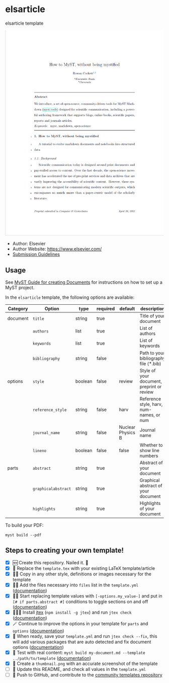 # elsarticle

elsarticle template

![](thumbnail.png)

- Author: Elsevier
- Author Website: https://www.elsevier.com/
- [Submission Guidelines](https://www.elsevier.com/authors/policies-and-guidelines/latex-instructions)

## Usage

See [MyST Guide for creating Documents](https://myst-tools.org/docs/mystjs/quickstart-myst-documents) for instructions 
on how to set up a MyST project.

In the `elsarticle` template, the following options are available:

| Category | Option              | type    | required | default           | description                                |
|----------|---------------------|---------|----------|-------------------|--------------------------------------------|
| document | `title`             | string  | true     |                   | Title of your document                     |
|          | `authors`           | list    | true     |                   | List of authors                            |
|          | `keywords`          | list    | true     |                   | List of keywords                           |
|          | `bibliography`      | string  | false    |                   | Path to your bibliography file (*.bib)     |
| options  | `style`             | boolean | false    | review            | Style of your document, preprint or review |
|          | `reference_style`   | string  | false    | harv              | Reference style, harv, num-names, or num   | 
|          | `journal_name`      | string  | false    | Nuclear Physics B | Journal name                               |
|          | `lineno`            | boolean | false    | false             | Whether to show line numbers               |
| parts    | `abstract`          | string  | true     |                   | Abstract of your document                  |
|          | `graphicalabstract` | string  | true     |                   | Graphical abstract of your document        |
|          | `highlights`        | string  | true     |                   | Highlights of your document                |

To build your PDF:

```shell
myst build --pdf
```

## Steps to creating your own template!

- [x] 🆕 Create this repository. Nailed it. 🚀
- [x] 📑 Replace the `template.tex` with your existing LaTeX template/article
- [x] 👯‍♀️ Copy in any other style, definitions or images necessary for the template
- [x] 👩‍🔬 Add the files necessary into `files` list in the `template.yml` ([documentation](https://myst-tools.org/docs/mystjs/jtex/template-yml))
- [x] 🧙‍♀️ Start replacing template values with `[-options.my_value-]` and put in `[# if parts.abstract #]` conditions to toggle sections on and off ([documentation](https://myst-tools.org/docs/mystjs/jtex/template-rules))
- [x] 👩🏿‍💻 Install [jtex](https://myst-tools.org/docs/mystjs/jtex) (`npm install -g jtex`) and run `jtex check` ([documentation](https://myst-tools.org/docs/mystjs/jtex/command-line))
- [x] 🪄 Continue to improve the options in your template for `parts` and `options` ([documentation](https://myst-tools.org/docs/mystjs/jtex/document))
- [x] 💾 When ready, save your `template.yml` and run `jtex check --fix`, this will add various packages that are auto detected and fix document options ([documentation](https://myst-tools.org/docs/mystjs/jtex/command-line))
- [x] 🧪 Test with real content: `myst build my-document.md --template ../path/to/template` ([documentation](https://myst-tools.org/docs/mystjs/guide/creating-pdf-documents))
- [x] 📸 Create a `thumbnail.png` with an accurate screenshot of the template
- [ ] 🧭 Update this README, and check all values in the `template.yml`
- [ ] 🚀 Push to GitHub, and contribute to the [community templates repository](https://github.com/myst-templates/templates)
